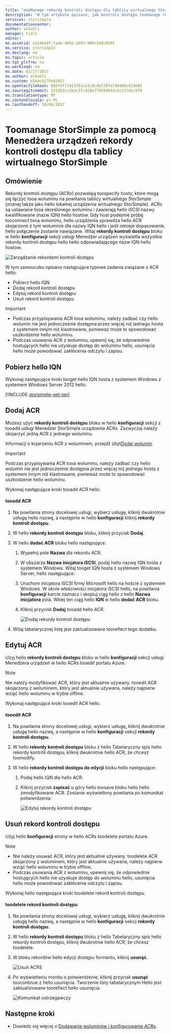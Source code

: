 ```yaml
---
title: "aaaManage rekordy kontroli dostępu dla tablicy wirtualnego StorSimple | Dokumentacja firmy Microsoft"
description: "W tym artykule opisano, jak kontroli dostępu toomanage rekordy toodetermine (ACRs), których hostów można połączyć tooa woluminu na powitania tablicy wirtualne StorSimple."
services: storsimple
documentationcenter: 
author: alkohli
manager: timlt
editor: 
ms.assetid: e154bb4f-faab-4d92-a593-900c3ddc9595
ms.service: storsimple
ms.devlang: na
ms.topic: article
ms.tgt_pltfrm: na
ms.workload: na
ms.date: 02/27/2017
ms.author: alkohli
ms.custom: H1Hack27Feb2017
ms.openlocfilehash: 608fdf72413761ce3c9c4bf297a748489c415685
ms.sourcegitcommit: 523283cc1b3c37c428e77850964dc1c33742c5f0
ms.translationtype: MT
ms.contentlocale: pl-PL
ms.lasthandoff: 10/06/2017
---
```

# <a name="use-storsimple-device-manager-toomanage-access-control-records-for-storsimple-virtual-array"></a>Toomanage StorSimple za pomocą Menedżera urządzeń rekordy kontroli dostępu dla tablicy wirtualnego StorSimple

## <a name="overview"></a>Omówienie

Rekordy kontroli dostępu (ACRs) pozwalają toospecify hosty, które mogą się łączyć tooa woluminu na powitania tablicy wirtualnego StorSimple (znanej także jako hello lokalnej urządzenia wirtualnego StorSimple). ACRs są ustawiane tooa określonego woluminu i zawierają hello iSCSI nazwy kwalifikowane (nazw IQN) hello hostów. Gdy host podejmie próbę tooconnect tooa woluminu, hello urządzenia sprawdza hello ACR skojarzone z tym woluminie dla nazwy IQN hello i jeśli istnieje dopasowanie, hello połączenie zostanie nawiązane. Witaj **rekordy kontroli dostępu** bloku w hello **konfiguracji** sekcji usługi Menedżer urządzeń wyświetla wszystkie rekordy kontroli dostępu hello hello odpowiadającego nazw IQN hello hostów.

![Zarządzanie rekordami kontroli dostępu](./media/storsimple-virtual-array-manage-acrs/ova-manage-acrs.png)

W tym samouczku opisano następujące typowe zadania związane z ACR hello:

* Pobierz hello IQN
* Dodaj rekord kontroli dostępu
* Edytuj rekord kontroli dostępu
* Usuń rekord kontroli dostępu

> [!IMPORTANT]
> 
> * Podczas przypisywania ACR tooa woluminu, należy zadbać czy hello wolumin nie jest jednocześnie dostępna przez więcej niż jednego hosta z systemem innym niż klastrowane, ponieważ może to spowodować uszkodzenie hello woluminu.
> * Podczas usuwania ACR z woluminu, upewnij się, że odpowiednie hostujących hello nie uzyskuje dostęp do woluminu hello, usunięcia hello może powodować zakłócenia odczytu i zapisu.


## <a name="get-hello-iqn"></a>Pobierz hello IQN

Wykonaj następujące kroki tooget hello IQN hosta z systemem Windows z systemem Windows Server 2012 hello.

[!INCLUDE [storsimple-get-iqn](../../includes/storsimple-get-iqn.md)]

## <a name="add-an-acr"></a>Dodaj ACR

Możesz użyć **rekordy kontroli dostępu** bloku w hello **konfiguracji** sekcji z tooadd usługi Menedżer StorSimple urządzenia ACRs. Zazwyczaj należy skojarzyć jedną ACR z jednego woluminu.

Informacji o kojarzeniu ACR z woluminem, przejdź zbyt[Dodaj wolumin](storsimple-virtual-array-deploy3-iscsi-setup.md#step-3-add-a-volume).

> [!IMPORTANT]
> Podczas przypisywania ACR tooa woluminu, należy zadbać czy hello wolumin nie jest jednocześnie dostępna przez więcej niż jednego hosta z systemem innym niż klastrowane, ponieważ może to spowodować uszkodzenie hello woluminu.


Wykonaj następujące kroki tooadd ACR hello.

#### <a name="tooadd-an-acr"></a>tooadd ACR

1. Na powitania strony docelowej usługi, wybierz usługę, kliknij dwukrotnie usługę hello nazwę, a następnie w hello **konfiguracji** kliknij **rekordy kontroli dostępu**.
2. W hello **rekordy kontroli dostępu** bloku, kliknij przycisk **Dodaj**.
3. W hello **dodać ACR** bloku hello następujące:
   
    1. Wypełnij pole **Nazwa** dla rekordu ACR.
    
    2. W obszarze **Nazwa inicjatora iSCSI**, podaj hello nazwę IQN hosta z systemem Windows. Witaj tooget IQN hosta z systemem Windows Server, hello następujące:
   
    3. Uruchom inicjatora iSCSI firmy Microsoft hello na hoście z systemem Windows. W oknie właściwości inicjatora iSCSI hello, na powitania **konfiguracji** karcie zaznacz i skopiuj ciąg hello z hello **Nazwa inicjatora** pola.
    Wklej ten ciąg hello **IQN** w hello **dodać ACR** bloku.
   
    6. Kliknij przycisk **Dodaj** tooadd hello ACR.  
   
        ![Dodaj rekordy kontroli dostępu](./media/storsimple-virtual-array-manage-acrs/ova-add-acrs.png)
4. Witaj tabelarycznej listę jest zaktualizowane tooreflect tego dodatku.

## <a name="edit-an-acr"></a>Edytuj ACR

Użyj hello **rekordy kontroli dostępu** bloku w hello **konfiguracji** sekcji usługi Menedżera urządzeń w hello ACRs tooedit portalu Azure.

> [!NOTE]
> Nie należy modyfikować ACR, który jest aktualnie używany. tooedit ACR skojarzony z woluminem, który jest aktualnie używana, należy najpierw wziąć hello woluminu w trybie offline.


Wykonaj następujące kroki tooedit ACR hello.

#### <a name="tooedit-an-acr"></a>tooedit ACR

1. Na powitania strony docelowej usługi, wybierz usługę, kliknij dwukrotnie usługę hello nazwę, a następnie w hello **konfiguracji** sekcji **rekordy kontroli dostępu**.
2. W hello **rekordy kontroli dostępu** bloku z hello Tabelaryczny spis hello rekordy kontroli dostępu, kliknij dwukrotnie hello ACR, że chcesz toomodify.
3. W hello **rekordy kontroli dostępu do edycji** bloku hello następujące:
   
    1. Podaj hello IQN dla hello ACR.
   
    2. Kliknij przycisk **zapisać** u góry hello toosave bloku hello hello zmodyfikowane ACR. Zostanie wyświetlony powitania po komunikat potwierdzenia:
   
        ![Edytuj rekordy kontroli dostępu](./media/storsimple-virtual-array-manage-acrs/ova-edit-acrs.png)

## <a name="delete-an-access-control-record"></a>Usuń rekord kontroli dostępu

Użyj hello **konfiguracji** strony w hello ACRs toodelete portalu Azure.

> [!NOTE]
> 
> * Nie należy usuwać ACR, który jest aktualnie używany. toodelete ACR skojarzony z woluminem, który jest aktualnie używana, należy najpierw wziąć hello woluminu w trybie offline.
> * Podczas usuwania ACR z woluminu, upewnij się, że odpowiednie hostujących hello nie uzyskuje dostęp do woluminu hello, usunięcia hello może powodować zakłócenia odczytu i zapisu.


Wykonaj hello następujące kroki toodelete rekord kontroli dostępu.

#### <a name="toodelete-an-access-control-record"></a>toodelete rekord kontroli dostępu

1. Na powitania strony docelowej usługi, wybierz usługę, kliknij dwukrotnie usługę hello nazwę, a następnie w hello **konfiguracji** sekcji **rekordy kontroli dostępu**.

2. W hello **rekordy kontroli dostępu** bloku z hello Tabelaryczny spis hello rekordy kontroli dostępu, kliknij dwukrotnie hello ACR, że chcesz toodelete.

3. W bloku rekordów hello edycji dostępu formantu, kliknij **usunąć**.
   
    ![Usuń ACRS](./media/storsimple-virtual-array-manage-acrs/ova-del-acrs.png)

4. Po wyświetleniu monitu o potwierdzenie, kliknij przycisk **usunąć** toocontinue z hello usunięcia. Tworzenie listy tabelarycznym Hello jest zaktualizowane tooreflect hello usunięcia.
   
   ![Komunikat ostrzegawczy](./media/storsimple-virtual-array-manage-acrs/ova-del-acrs-warning.png)

## <a name="next-steps"></a>Następne kroki

* Dowiedz się więcej o [Dodawanie woluminów i konfigurowanie ACRs](storsimple-virtual-array-deploy3-iscsi-setup.md#step-3-add-a-volume).

